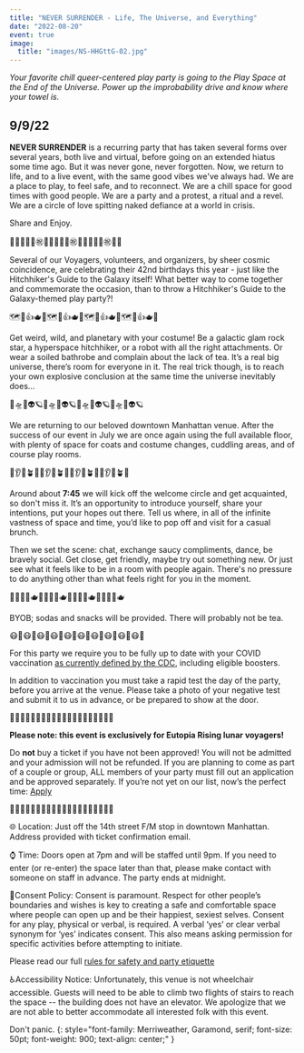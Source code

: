 ```yaml
---
title: "NEVER SURRENDER - Life, The Universe, and Everything"
date: "2022-08-20"
event: true
image:
  title: "images/NS-HHGttG-02.jpg"
---
```



*Your favorite chill queer-centered play party is going to the Play Space at the End of the Universe. Power up the improbability drive and know where your towel is.* 

## 9/9/22


**NEVER SURRENDER** is a recurring party that has taken several forms over several years, both live and virtual, before going on an extended hiatus some time ago. But it was never gone, never forgotten. Now, we return to life, and to a live event, with the same good vibes we've always had.
We are a place to play, to feel safe, and to reconnect. We are a chill space for good times with good people. We are a party and a protest, a ritual and a revel. We are a circle of love spitting naked defiance at a world in crisis.

Share and Enjoy.
 
🎂🍰🍨🎁🎉㊗️🎂🍰🍨🎁🎉㊗️🎂🍰🍨🎁🎉㊗️🎂🍰

Several of our Voyagers, volunteers, and organizers, by sheer cosmic coincidence, are celebrating their 42nd birthdays this year - just like the Hitchhiker's Guide to the Galaxy itself! What better way to come together and commemorate the occasion, than to throw a Hitchhiker's Guide to the Galaxy-themed play party?!

🗺🏏👍🫖🥪🗺🏏👍🫖🥪🗺🏏👍🫖🥪🗺🏏👍🫖🥪

Get weird, wild, and planetary with your costume! Be a galactic glam rock star, a hyperspace hitchhiker, or a robot with all the right attachments. Or wear a soiled bathrobe and complain about the lack of tea. It’s a real big universe, there’s room for everyone in it. The real trick though, is to reach your own explosive conclusion at the same time the universe inevitably does…

🚀🛸🤖👽🪐🚀🛸🤖👽🪐🚀🛸🤖👽🪐🚀🛸🤖👽🪐

We are returning to our beloved downtown Manhattan venue. After the success of our event in July we are once again using the full available floor, with plenty of space for coats and costume changes, cuddling areas, and of course play rooms.

🐠👂🐋🪴🧺🐠👂🐋🪴🧺🐠👂🐋🪴🧺🐠👂🐋🪴🧺

Around about **7:45** we will kick off the welcome circle and get acquainted, so don't miss it. It’s an opportunity to introduce yourself, share your intentions, put your hopes out there. Tell us where, in all of the infinite vastness of space and time, you’d like to pop off and visit for a casual brunch. 

Then we set the scene: chat, exchange saucy compliments, dance, be bravely social. Get close, get friendly, maybe try out something new. Or just see what it feels like to be in a room with people again. There's no pressure to do anything other than what feels right for you in the moment.

🥪🎂🍹🍾🫖🥪🎂🍹🍾🫖🥪🎂🍹🍾🫖🥪🎂🍹🍾🫖

BYOB; sodas and snacks will be provided. There will probably not be tea.

😷💉😷💉😷💉😷💉😷💉😷💉😷💉😷💉😷💉😷💉

For this party we require you to be fully up to date with your COVID vaccination [as currently defined by the CDC](https://www.cdc.gov/coronavirus/2019-ncov/vaccines/stay-up-to-date.html), including eligible boosters.

In addition to vaccination you must take a rapid test the day of the party, before you arrive at the venue. Please take a photo of your negative test and submit it to us in advance, or be prepared to show at the door.

🚫🛑🚫❌🚫🛑🚫❌🚫🛑🚫❌🚫🛑🚫❌🚫🛑🚫❌

**Please note: this event is exclusively for Eutopia Rising lunar voyagers!**

Do **not** buy a ticket if you have not been approved! You will not be admitted and your admission will not be refunded. If you are planning to come as part of a couple or group, ALL members of your party must fill out an application and be approved separately. If you’re not yet on our list, now’s the perfect time: [Apply](https://airtable.com/shr7RtHo2x8n0mNP3)

🚫🛑🚫❌🚫🛑🚫❌🚫🛑🚫❌🚫🛑🚫❌🚫🛑🚫❌

🌐 Location: Just off the 14th street F/M stop in downtown Manhattan. Address provided with ticket confirmation email.

⌚ Time: Doors open at 7pm and will be staffed until 9pm. If you need to enter (or re-enter) the space later than that, please make contact with someone on staff in advance. The party ends at midnight.

💖Consent Policy: Consent is paramount. Respect for other people’s boundaries and wishes is key to creating a safe and comfortable space where people can open up and be their happiest, sexiest selves. Consent for any play, physical or verbal, is required. A verbal ‘yes’ or clear verbal synonym for ‘yes’ indicates consent. This also means asking permission for specific activities before attempting to initiate.

Please read our full [rules for safety and party etiquette](https://eutopia-rising.org/safety/)

♿️Accessibility Notice: Unfortunately, this venue is not wheelchair accessible. Guests will need to be able to climb two flights of stairs to reach the space -- the building does not have an elevator. We apologize that we are not able to better accommodate all interested folk with this event.

<link href='https://fonts.googleapis.com/css?family=Merriweather' rel='stylesheet'>
Don't panic.
{: style="font-family: Merriweather, Garamond, serif; font-size: 50pt; font-weight: 900; text-align: center;" }
